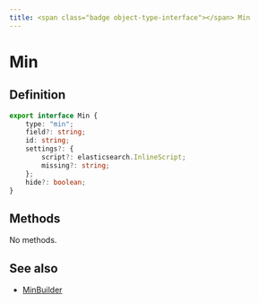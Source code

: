```yaml
---
title: <span class="badge object-type-interface"></span> Min
---
```

# <span class="badge object-type-interface"></span> Min

## Definition

```typescript
export interface Min {
	type: "min";
	field?: string;
	id: string;
	settings?: {
		script?: elasticsearch.InlineScript;
		missing?: string;
	};
	hide?: boolean;
}

```
## Methods

No methods.
## See also

 * <span class="badge builder"></span> [MinBuilder](./builder-MinBuilder.md)
